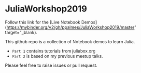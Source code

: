 # JuliaWorkshop2019


Follow this link for the [Live Notebook Demos](https://mybinder.org/v2/gh/ppalmes/JuliaWorkshop2019/master" target="_blank).

This github repo is a collection of Notebook demos to learn Julia. 
- `Part 1` contains tutorials from juliabox.org  
- `Part 2` is based on my previous meetup talks.

Please feel free to raise issues or pull request.
